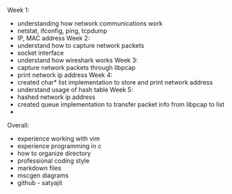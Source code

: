 Week 1:
* understanding how network communications work 
* netstat, ifconfig, ping, tcpdump
* IP, MAC address
Week 2:
* understand how to capture network packets
* socket interface
* understand how wireshark works
Week 3:
* capture network packets through libpcap
* print network ip address 
Week 4:
* created char* list implementation to store and print network address
* understand usage of hash table
Week 5:
* hashed network ip address
* created queue implementation to transfer packet info from libpcap to list
* 

Overall: 
* experience working with vim
* experience programming in c 
* how to organize directory
* professional coding style
* markdown files
* mscgen diagrams
* github - satyajit
